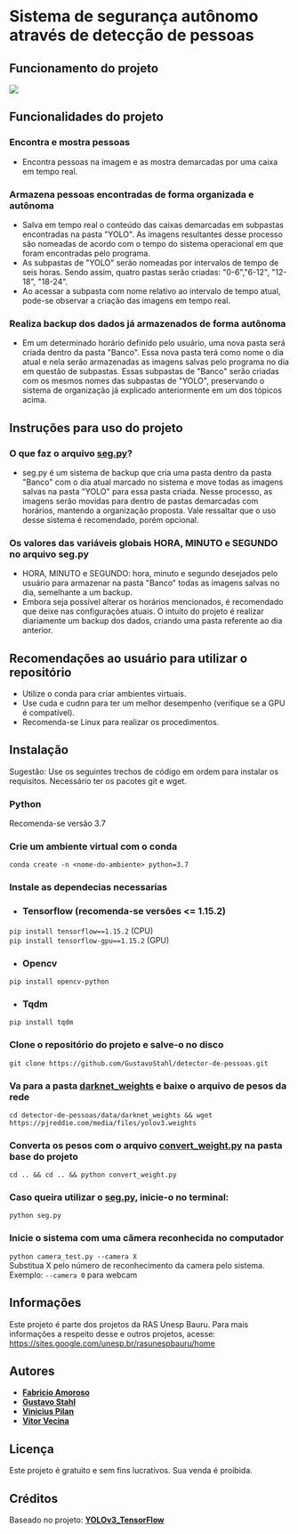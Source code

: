# Sistema de segurança autônomo através de detecção de pessoas

## Funcionamento do projeto
![](funcionamento.gif)

## Funcionalidades do projeto
### Encontra e mostra pessoas
- Encontra pessoas na imagem e as mostra demarcadas por uma caixa em tempo real.

### Armazena pessoas encontradas de forma organizada e autônoma
- Salva em tempo real o conteúdo das caixas demarcadas em subpastas encontradas na pasta "YOLO". As imagens resultantes desse processo são nomeadas de acordo com o tempo do sistema operacional em que foram encontradas pelo programa. 
- As subpastas de "YOLO" serão nomeadas por intervalos de tempo de seis horas. Sendo assim, quatro pastas serão criadas: "0-6","6-12", "12-18", "18-24".
- Ao acessar a subpasta com nome relativo ao intervalo de tempo atual, pode-se observar a criação das imagens em tempo real.

### Realiza backup dos dados já armazenados de forma autônoma
- Em um determinado horário definido pelo usuário, uma nova pasta será criada dentro da pasta "Banco". Essa nova pasta terá como nome o dia atual e nela serão armazenadas as imagens salvas pelo programa no dia em questão de subpastas. Essas subpastas de "Banco" serão criadas com os mesmos nomes das subpastas de "YOLO", preservando o sistema de organização já explicado anteriormente em um dos tópicos acima. 

## Instruções para uso do projeto

### O que faz o arquivo [**seg.py**](https://github.com/GustavoStahl/detector-de-pessoas/blob/master/seg.py)?
- seg.py é um sistema de backup que cria uma pasta dentro da pasta "Banco" com o dia atual marcado no sistema e move todas as imagens salvas na pasta "YOLO" para essa pasta criada. Nesse processo, as imagens serão movidas para dentro de pastas demarcadas com horários, mantendo a organização proposta. Vale ressaltar que o uso desse sistema é recomendado, porém opcional.

### Os valores das variáveis globais HORA, MINUTO e SEGUNDO no arquivo seg.py
- HORA, MINUTO e SEGUNDO: hora, minuto e segundo desejados pelo usuário para armazenar na pasta "Banco" todas as imagens salvas no dia, semelhante a um backup.
- Embora seja possível alterar os horários mencionados, é recomendado que deixe nas configurações atuais. O intuíto do projeto é realizar diariamente um backup dos dados, criando uma pasta referente ao dia anterior. 

## Recomendações ao usuário para utilizar o repositório
- Utilize o conda para criar ambientes virtuais.
- Use cuda e cudnn para ter um melhor desempenho (verifique se a GPU é compatível).
- Recomenda-se Linux para realizar os procedimentos.

## Instalação
Sugestão: Use os seguintes trechos de código em ordem para instalar os requisitos. Necessário ter os pacotes git e wget.

### Python 
Recomenda-se versão 3.7

### Crie um ambiente virtual com o conda
```conda create -n <nome-do-ambiente> python=3.7``` 

### Instale as dependecias necessarias
- ### Tensorflow (recomenda-se versões <= 1.15.2)
`pip install tensorflow==1.15.2` (CPU)<br/>
`pip install tensorflow-gpu==1.15.2` (GPU)

- ### Opencv
```pip install opencv-python```

- ### Tqdm
```pip install tqdm```

### Clone o repositório do projeto e salve-o no disco
```git clone https://github.com/GustavoStahl/detector-de-pessoas.git```

### Va para a pasta [**darknet_weights**](https://github.com/GustavoStahl/detector-de-pessoas/tree/master/data/darknet_weights) e baixe o arquivo de pesos da rede
```cd detector-de-pessoas/data/darknet_weights && wget https://pjreddie.com/media/files/yolov3.weights``` 
   
### Converta os pesos com o arquivo [**convert_weight.py**](https://github.com/GustavoStahl/detector-de-pessoas/blob/master/convert_weight.py) na pasta base do projeto
```cd .. && cd .. && python convert_weight.py```

### Caso queira utilizar o [**seg.py**](https://github.com/GustavoStahl/detector-de-pessoas/blob/master/seg.py), inicie-o no terminal:
```python seg.py```

### Inicie o sistema com uma câmera reconhecida no computador
`python camera_test.py --camera X`<br/>
Substitua X pelo número de reconhecimento da camera pelo sistema. Exemplo: `--camera 0` para webcam
	
## Informações
Este projeto é parte dos projetos da RAS Unesp Bauru. Para mais informações a respeito desse e outros projetos, acesse: https://sites.google.com/unesp.br/rasunespbauru/home

## Autores

- [**Fabricio Amoroso**](https://github.com/lefabricion)
- [**Gustavo Stahl**](https://github.com/GustavoStahl)
- [**Vinicius Pilan**](https://github.com/ViniPilan)
- [**Vitor Vecina**]()

## Licença

Este projeto é gratuito e sem fins lucrativos. Sua venda é proibida.

## Créditos

Baseado no projeto: [**YOLOv3_TensorFlow**](https://github.com/wizyoung/YOLOv3_TensorFlow)
